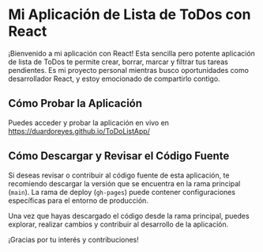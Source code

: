 # Mi Aplicación de Lista de ToDos con React
¡Bienvenido a mi aplicación con React! Esta sencilla pero potente aplicación de lista de ToDos te permite crear, borrar, marcar y filtrar tus tareas pendientes. Es mi proyecto personal mientras busco oportunidades como desarrollador React, y estoy emocionado de compartirlo contigo.

## Cómo Probar la Aplicación
Puedes acceder y probar la aplicación en vivo en https://duardoreyes.github.io/ToDoListApp/

## Cómo Descargar y Revisar el Código Fuente

Si deseas revisar o contribuir al código fuente de esta aplicación, te recomiendo descargar la versión que se encuentra en la rama principal (`main`). La rama de deploy (`gh-pages`) puede contener configuraciones específicas para el entorno de producción.

Una vez que hayas descargado el código desde la rama principal, puedes explorar, realizar cambios y contribuir al desarrollo de la aplicación.

¡Gracias por tu interés y contribuciones!
